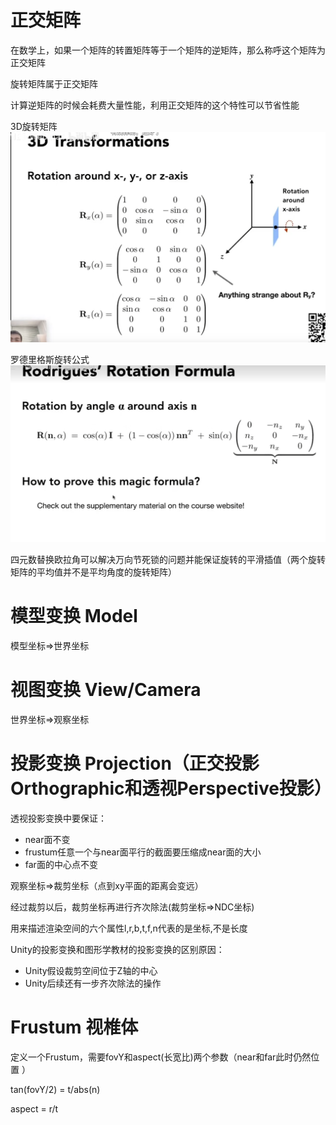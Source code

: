 # 正交矩阵

在数学上，如果一个矩阵的转置矩阵等于一个矩阵的逆矩阵，那么称呼这个矩阵为正交矩阵

旋转矩阵属于正交矩阵

计算逆矩阵的时候会耗费大量性能，利用正交矩阵的这个特性可以节省性能

3D旋转矩阵
![图片](./Image/04_01.png)

罗德里格斯旋转公式
![图片](./Image/04_02.png)

四元数替换欧拉角可以解决万向节死锁的问题并能保证旋转的平滑插值（两个旋转矩阵的平均值并不是平均角度的旋转矩阵）

# 模型变换 Model

模型坐标=>世界坐标
# 视图变换 View/Camera

世界坐标=>观察坐标
# 投影变换 Projection（正交投影Orthographic和透视Perspective投影）

透视投影变换中要保证：
- near面不变
- frustum任意一个与near面平行的截面要压缩成near面的大小
- far面的中心点不变

观察坐标=>裁剪坐标（点到xy平面的距离会变远）

经过裁剪以后，裁剪坐标再进行齐次除法(裁剪坐标=>NDC坐标)

用来描述渲染空间的六个属性l,r,b,t,f,n代表的是坐标,不是长度

Unity的投影变换和图形学教材的投影变换的区别原因：
- Unity假设裁剪空间位于Z轴的中心
- Unity后续还有一步齐次除法的操作
# Frustum 视椎体

定义一个Frustum，需要fovY和aspect(长宽比)两个参数（near和far此时仍然位置 ）

tan(fovY/2) = t/abs(n)

aspect = r/t
